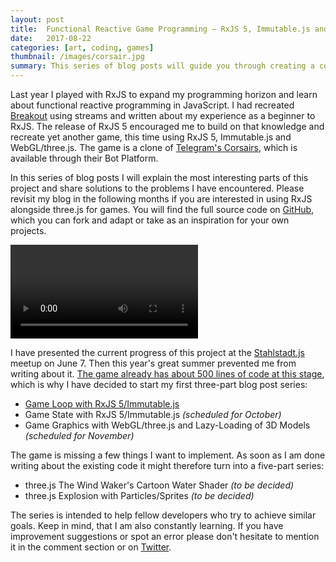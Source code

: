 ```yaml
---
layout: post
title:  Functional Reactive Game Programming – RxJS 5, Immutable.js and three.js
date:   2017-08-22
categories: [art, coding, games]
thumbnail: /images/corsair.jpg
summary: This series of blog posts will guide you through creating a computer game using RxJS 5, Immutable.js and WebGL/three.js, following the functional reactive programming paradigm in JavaScript. You can find the full source code on GitHub, which you can fork and adapt for your own projects.
---
```


Last year I played with RxJS to expand my programming horizon and learn about functional reactive programming in JavaScript. I had recreated [Breakout] using streams and written about my experience as a beginner to RxJS. The release of RxJS 5 encouraged me to build on that knowledge and recreate yet another game, this time using RxJS 5, Immutable.js and WebGL/three.js. The game is a clone of [Telegram's Corsairs][Telegram], which is available through their Bot Platform.

In this series of blog posts I will explain the most interesting parts of this project and share solutions to the problems I have encountered. Please revisit my blog in the following months if you are interested in using RxJS alongside three.js for games. You will find the full source code on [GitHub][Corsair], which you can fork and adapt or take as an inspiration for your own projects.

<video style="margin-left: auto; margin-right: auto;" controls preload="auto" loop>
    <source src="/images/corsair.mp4" type="video/mp4">
</video>

I have presented the current progress of this project at the [Stahlstadt.js] meetup on June 7. Then this year's great summer prevented me from writing about it. [The game already has about 500 lines of code at this stage][Corsair], which is why I have decided to start my first three-part blog post series:
 
 * [Game Loop with RxJS 5/Immutable.js](/game-loop-with-rxjs-5-immutable-js)
 * Game State with RxJS 5/Immutable.js _(scheduled for October)_
 * Game Graphics with WebGL/three.js and Lazy-Loading of 3D Models _(scheduled for November)_
 
The game is missing a few things I want to implement. As soon as I am done writing about the existing code it might therefore turn into a five-part series:

* three.js The Wind Waker's Cartoon Water Shader _(to be decided)_
* three.js Explosion with Particles/Sprites _(to be decided)_

The series is intended to help fellow developers who try to achieve similar goals. Keep in mind, that I am also constantly learning. If you have improvement suggestions or spot an error please don't hesitate to mention it in the comment section or on [Twitter].

[Breakout]: https://manu.ninja/functional-reactive-game-programming-rxjs-breakout
[Telegram]: https://telegram.org/blog/games
[Corsair]: https://github.com/Lorti/corsair
[Stahlstadt.js]: https://www.meetup.com/de-DE/stahlstadt-js/
[Twitter]: https://twitter.com/manuelwieser
